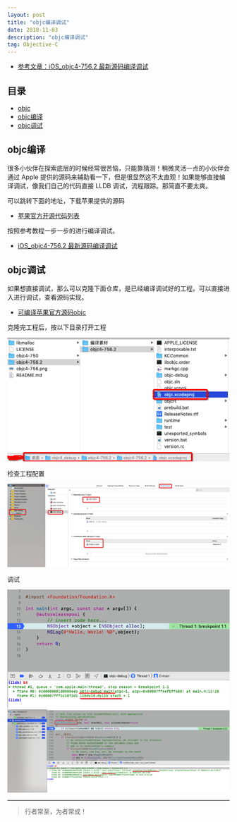 ```yaml
---
layout: post
title: "objc编译调试"
date: 2018-11-03
description: "objc编译调试"
tag: Objective-C
---
```





- [参考文章：iOS_objc4-756.2 最新源码编译调试](https://juejin.im/post/5d9c829df265da5ba46f49c9)



## 目录


- [objc](#content1)   
- [objc编译](#content2)   
- [objc调试](#content3) 



<!-- ************************************************ -->
## <a id="content1"></a>objc编译
很多小伙伴在探索底层的时候经常很苦恼，只能靠猜测！稍微灵活一点的小伙伴会通过 Apple 提供的源码来辅助看一下，但是很显然这不太直观！如果能够直接编译调试，像我们自己的代码直接 LLDB 调试，流程跟踪。那简直不要太爽。

可以跳转下面的地址，下载苹果提供的源码
- [苹果官方开源代码列表](https://opensource.apple.com/tarballs/)

按照参考教程一步一步的进行编译调试。
- [iOS_objc4-756.2 最新源码编译调试](https://juejin.im/post/5d9c829df265da5ba46f49c9)



<!-- ************************************************ -->
## <a id="content1"></a>objc调试

如果想直接调试，那么可以克隆下面仓库，是已经编译调试好的工程。可以直接进入进行调试，查看源码实现。
- [可编译苹果官方源码objc](https://github.com/LGCooci/objc4_debug/tree/master)

克隆完工程后，按以下目录打开工程

<img src="/images/tools/tool1.png" alt="img">

检查工程配置

<img src="/images/tools/tool2.png" alt="img">

调试

<img src="/images/tools/tool3.png" alt="img">

<img src="/images/tools/tool4.png" alt="img">









----------
>  行者常至，为者常成！


